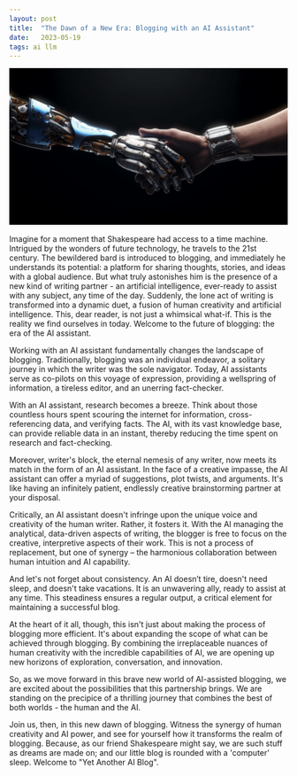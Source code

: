 ```yaml
---
layout: post
title:  "The Dawn of a New Era: Blogging with an AI Assistant"
date:   2023-05-19
tags: ai llm
---
```


![A handshake between a robot and a human hand](/assets/human-ai-handshake.png)

Imagine for a moment that Shakespeare had access to a time machine. Intrigued by the wonders of future technology, he travels to the 21st century. The bewildered bard is introduced to blogging, and immediately he understands its potential: a platform for sharing thoughts, stories, and ideas with a global audience. But what truly astonishes him is the presence of a new kind of writing partner - an artificial intelligence, ever-ready to assist with any subject, any time of the day. Suddenly, the lone act of writing is transformed into a dynamic duet, a fusion of human creativity and artificial intelligence. This, dear reader, is not just a whimsical what-if. This is the reality we find ourselves in today. Welcome to the future of blogging: the era of the AI assistant.

Working with an AI assistant fundamentally changes the landscape of blogging. Traditionally, blogging was an individual endeavor, a solitary journey in which the writer was the sole navigator. Today, AI assistants serve as co-pilots on this voyage of expression, providing a wellspring of information, a tireless editor, and an unerring fact-checker.

With an AI assistant, research becomes a breeze. Think about those countless hours spent scouring the internet for information, cross-referencing data, and verifying facts. The AI, with its vast knowledge base, can provide reliable data in an instant, thereby reducing the time spent on research and fact-checking.

Moreover, writer's block, the eternal nemesis of any writer, now meets its match in the form of an AI assistant. In the face of a creative impasse, the AI assistant can offer a myriad of suggestions, plot twists, and arguments. It's like having an infinitely patient, endlessly creative brainstorming partner at your disposal.

Critically, an AI assistant doesn't infringe upon the unique voice and creativity of the human writer. Rather, it fosters it. With the AI managing the analytical, data-driven aspects of writing, the blogger is free to focus on the creative, interpretive aspects of their work. This is not a process of replacement, but one of synergy – the harmonious collaboration between human intuition and AI capability.

And let's not forget about consistency. An AI doesn’t tire, doesn't need sleep, and doesn't take vacations. It is an unwavering ally, ready to assist at any time. This steadiness ensures a regular output, a critical element for maintaining a successful blog.

At the heart of it all, though, this isn't just about making the process of blogging more efficient. It's about expanding the scope of what can be achieved through blogging. By combining the irreplaceable nuances of human creativity with the incredible capabilities of AI, we are opening up new horizons of exploration, conversation, and innovation.

So, as we move forward in this brave new world of AI-assisted blogging, we are excited about the possibilities that this partnership brings. We are standing on the precipice of a thrilling journey that combines the best of both worlds - the human and the AI.

Join us, then, in this new dawn of blogging. Witness the synergy of human creativity and AI power, and see for yourself how it transforms the realm of blogging. Because, as our friend Shakespeare might say, we are such stuff as dreams are made on; and our little blog is rounded with a 'computer' sleep. Welcome to "Yet Another AI Blog".
